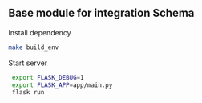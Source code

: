 ## Base module for integration Schema

Install dependency
```bash
make build_env
```

Start server
```bash
 export FLASK_DEBUG=1
 export FLASK_APP=app/main.py
 flask run
```